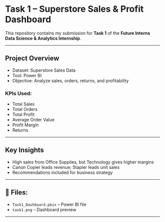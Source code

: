 # Task 1 – Superstore Sales & Profit Dashboard

This repository contains my submission for **Task 1** of the **Future Interns Data Science & Analytics Internship**.

---

##  Project Overview

- Dataset: Superstore Sales Data
- Tool: Power BI
- Objective: Analyze sales, orders, returns, and profitability

###  KPIs Used:
- Total Sales
- Total Orders
- Total Profit
- Average Order Value
- Profit Margin
- Returns

---

##  Key Insights
- High sales from Office Supplies, but Technology gives higher margins
- Canon Copier leads revenue; Stapler leads unit sales
- Recommendations included for business strategy

---

## 📁 Files:
- `Task1_Dashboard.pbix` – Power BI file
- `task1.png` – Dashboard preview

---
